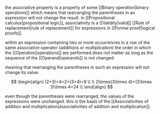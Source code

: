 the associative property is a property of some [[Binary operation|binary operations]] which means that rearranging the parentheses in an expression will not change the result. in [[Propositional calculus|propositional logic]], associativity is a [[Validity|valid]] [[Rule of replacement|rule of replacement]] for expressions in [[Formal proof|logical proofs]].

within an expression containing two or more occurrences in a row of the same associative operator (additions or multiplication) the order in which the [[Operation|operations]] are performed does not matter as long as the sequence of the [[Operand|operands]] is not changed.

meaning that rearranging the parentheses in such an expression will not change its value:

$$
\begin{align}
(2+3)+4=2+(3+4)=9 \\
\\
2\times(3\times 4)=(2\times 3)\times 4=24 \\
\end{align}
$$

even though the parentheses were rearranged, the values of the expressions were unchanged. this is the basis of the [[Associativities of addition and multiplication|associativities of addition and multiplication]].